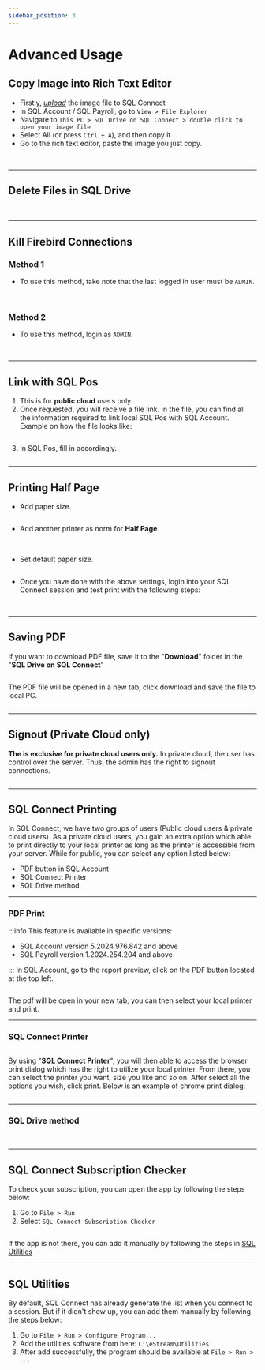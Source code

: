 ```yaml
---
sidebar_position: 3
---
```


# Advanced Usage

## Copy Image into Rich Text Editor

- Firstly, [_upload_](./basic#upload) the image file to SQL Connect
- In SQL Account / SQL Payroll, go to `View > File Explorer`
- Navigate to `This PC > SQL Drive on SQL Connect > double click to open your image file`
- Select All (or press `Ctrl + A`), and then copy it.
- Go to the rich text editor, paste the image you just copy.

<Image path="/img/general/copy-image-rich-1.png" />
<Image path="/img/general/copy-image-rich-2.png" />
<Image path="/img/general/copy-image-rich-3.png" />
<Image path="/img/general/copy-image-rich-4.png" />

---

## Delete Files in SQL Drive

<Image path="/img/general/delete-files-1.png" />
<Image path="/img/general/delete-files-2.png" />

---

## Kill Firebird Connections

### Method 1

- To use this method, take note that the last logged in user must be `ADMIN`.

<Image path="/img/general/kill-firebird-connections-1-1.png" />
<Image path="/img/general/kill-firebird-connections-1-2.png" />
<Image path="/img/general/kill-firebird-connections-1-3.png" />

### Method 2

- To use this method, login as `ADMIN`.

<Image path="/img/general/kill-firebird-connections-2-1.png" />
<Image path="/img/general/kill-firebird-connections-2-2.png" />
<Image path="/img/general/kill-firebird-connections-2-3.png" />

---

## Link with SQL Pos

1. This is for **public cloud** users only.
2. Once requested, you will receive a file link. In the file, you can find all the information required to link local SQL Pos with SQL Account. Example on how the file looks like:

<Image path="/img/general/link-with-sql-pos-1.png" />

3. In SQL Pos, fill in accordingly.

<Image path="/img/general/link-with-sql-pos-2.png" />

---

## Printing Half Page

- Add paper size.

<Image path="/img/general/half-page-1.png" />

- Add another printer as norm for **Half Page**.

<Image path="/img/general/half-page-2.png" />
<Image path="/img/general/half-page-3.png" />
<Image path="/img/general/half-page-4.png" />

- Set default paper size.

<Image path="/img/general/half-page-5.png" />

- Once you have done with the above settings, login into your SQL Connect session and test print with the following steps:

<Image path="/img/general/half-page-6.png" />
<Image path="/img/general/half-page-7.png" />

---

## Saving PDF

If you want to download PDF file, save it to the "**Download**" folder in the "**SQL Drive on SQL Connect**"

<Image path="/img/general/save-pdf-1.png" />

The PDF file will be opened in a new tab, click download and save the file to local PC.

<Image path="/img/general/save-pdf-2.png" />

---

## Signout (Private Cloud only)

**The is exclusive for private cloud users only.** In private cloud, the user has control over the server. Thus, the admin has the right to signout connections.

<Image path="/img/general/signout-conn.png" />

---

## SQL Connect Printing

In SQL Connect, we have two groups of users (Public cloud users & private cloud users). As a private cloud users, you gain an extra option which able to print directly to your local printer as long as the printer is accessible from your server. While for public, you can select any option listed below:
- PDF button in SQL Account
- SQL Connect Printer
- SQL Drive method

---

### PDF Print

:::info
This feature is available in specific versions:

- SQL Account version 5.2024.976.842 and above
- SQL Payroll version 1.2024.254.204 and above

:::
In SQL Account, go to the report preview, click on the PDF button located at the top left.

<Image path="/img/general/pdf-print-1.png" />

The pdf will be open in your new tab, you can then select your local printer and print.

---
### SQL Connect Printer
<Image path="/img/general/sql-connect-printer-1.png" />

By using "**SQL Connect Printer**", you will then able to access the browser print dialog which has the right to utilize your local printer. From there, you can select the printer you want, size you like and so on. After select all the options you wish, click print. Below is an example of chrome print dialog:

<Image path="/img/general/sql-connect-printer-2.png" />

---

### SQL Drive method

<Image path="/img/general/sql-drive-method-1.png" />
<Image path="/img/general/sql-drive-method-2.png" />
<Image path="/img/general/sql-drive-method-3.png" />
<Image path="/img/general/sql-drive-method-4.png" />
<Image path="/img/general/sql-drive-method-5.png" />

---

## SQL Connect Subscription Checker

To check your subscription, you can open the app by following the steps below:

1. Go to `File > Run`
2. Select `SQL Connect Subscription Checker`

<Image path="/img/general/sqlconnect-checksub-1.png" />

If the app is not there, you can add it manually by following the steps in [SQL Utilities](#sql-utilities)

---

## SQL Utilities

By default, SQL Connect has already generate the list when you connect to a session. But if it didn't show up, you can add them manually by following the steps below:

1. Go to `File > Run > Configure Program...`
2. Add the utilities software from here: `C:\eStream\Utilities`
3. After add successfully, the program should be available at `File > Run > ...`

<Image path="/img/general/sql-utilities-1.png" />
<Image path="/img/general/sql-utilities-2.png" />
<Image path="/img/general/sql-utilities-3.png" />
<Image path="/img/general/sql-utilities-4.png" />
